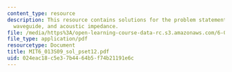 ```yaml
---
content_type: resource
description: This resource contains solutions for the problem statements related to
  waveguide, and acoustic impedance.
file: /media/https%3A/open-learning-course-data-rc.s3.amazonaws.com/6-013-electromagnetics-and-applications-spring-2009/024eac18c5e37b4464b5f74b21191e6c_MIT6_013S09_sol_pset12.pdf
file_type: application/pdf
resourcetype: Document
title: MIT6_013S09_sol_pset12.pdf
uid: 024eac18-c5e3-7b44-64b5-f74b21191e6c
---
```

